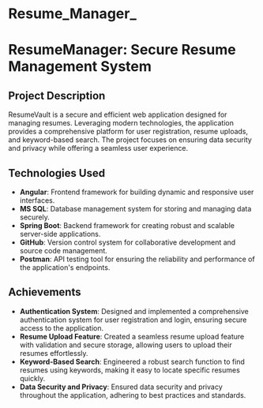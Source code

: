 # Resume_Manager_
# ResumeManager: Secure Resume Management System

## Project Description

ResumeVault is a secure and efficient web application designed for managing resumes. Leveraging modern technologies, the application provides a comprehensive platform for user registration, resume uploads, and keyword-based search. The project focuses on ensuring data security and privacy while offering a seamless user experience.

## Technologies Used

- **Angular**: Frontend framework for building dynamic and responsive user interfaces.
- **MS SQL**: Database management system for storing and managing data securely.
- **Spring Boot**: Backend framework for creating robust and scalable server-side applications.
- **GitHub**: Version control system for collaborative development and source code management.
- **Postman**: API testing tool for ensuring the reliability and performance of the application's endpoints.

## Achievements

- **Authentication System**: Designed and implemented a comprehensive authentication system for user registration and login, ensuring secure access to the application.
- **Resume Upload Feature**: Created a seamless resume upload feature with validation and secure storage, allowing users to upload their resumes effortlessly.
- **Keyword-Based Search**: Engineered a robust search function to find resumes using keywords, making it easy to locate specific resumes quickly.
- **Data Security and Privacy**: Ensured data security and privacy throughout the application, adhering to best practices and standards.



